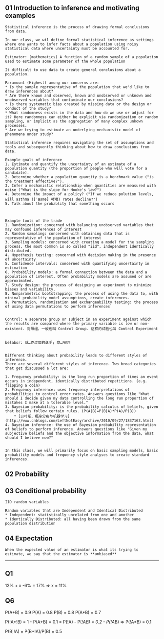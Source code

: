 ## 01 Introduction to inference and motivating examples

	Statistical inference is the process of drawing formal conclusions from data.
	
	In our class, we wil define formal statistical inference as settings where one wants to infer facts about a population using noisy statistical data where uncertainty must be accounted for.
	
	Estimator: (mathematics) A function of a random sample of a population used to estimate some parameter of the whole population
	
	It difficult to use data to create general conclusions about a population.

	Paramount (Highest) among our concerns are:
	* Is the sample representative of the population that we'd like to draw inferences about?
	* Are there known and observed, known and unobserved or unknown and unobserved variables that contaminate our conclusions?
	* Is there systematic bias created by missing data or the design or conduct of the study?
	* What randomness exists in the data and how do we use or adjust for it? Here randomness can either be explicit via randomization or random sampling, or implicit as the aggregation of many complex unkown processes.
	* Are we trying to estimate an underlying mechanistic model of phenomena under study?

	Statistical inference requires navigating the set of assumptions and tools and subsequently thinking about how to draw conclusions from data.
	
	Example goals of inference
	1. Estimate and quantify the uncertainty of an estimate of a population quantity (the proportion of people who will vote for a candidate).
	2. Determine whether a population quantity is a benchmark value ("is the treatment effective?").
	3. Infer a mechanistic relationship when quantities are measured with noise ("What is the slope for Hooke's law?")
	4. Determine the impact of a policy? ("If we reduce polution levels, will asthma ([ˈæsmə] 哮喘) rates decline?")
	5. Talk about the probablity that something occurs
	
	
	
	Example tools of the trade
	1. Randomization: concerned with balancing unobserved variables that may confound inferences of interest
	2. Random sampling: concerned with obtaining data that is representative of the population of interest
	3. Sampling models: concerned with creating a model for the sampling process, the most common is so called "iid", independent identically distributed.
	4. Hypothesis testing: concerned with decision making in the presence of uncertainty
	5. Confidence intervals: concerned with quantifying uncertainty in estimation
	6. Probability models: a formal connection between the data and a population of interest. Often probability models are assumed or are approximated.
	7. Study design: the process of designing an experiment to minimize biases and variability.
	8. Nonparametric bootstrapping: the process of using the data to, with minimal probability model assumptions, create inferences.
	9. Permutation, randomization and exchangeability testing: the process of using data permutations to perform inferences
	
	
	Control: A separate group or subject in an experiment against which the results are compared where the primary variable is low or non-existent. 对照组，一般也叫 Control Group. 这样的试验也叫 Control Experiment
	
	
	belabor: 就…作过度的说明; 向…唠叨
	
	
	Different thinking about probability leads to different styles of inference. 
	There are several different styles of inference. Two broad categories that get discussed a lot are:

	1. Frequency probability: is the long run proportion of times an event occurs in independent, identically distributed repetitions. (e.g. flipping a coin)
	2. Frequency inference: uses frequency interpretations of probabilities to control error rates. Answers questions like "What should I decide given my data controlling the long run proportion of mistakes I make at a tolerable level."
	3. Bayesian probability: is the probability calculus of beliefs, given that beliefs follow certain rules. (P(A|B)=P(B|A)*P(A)/P(B))
		* [贝叶斯、概率分布与机器学习](http://www.cnblogs.com/LeftNotEasy/archive/2010/09/27/1837163.html)
	4. Bayesian inference: the use of Bayesian probability representation of beliefs to perform inference. Answers questions like "Given my subjective beliefs and the objective information from the data, what should I believe now?"
	
	
	In this class, we will primarily focus on basic sampling models, basic probability models and frequency style analyses to create standard inferences.
	
## 02 Probability

## 03 Conditional probability

	IID random variables
	
	Random variables that are Independent and Identical Distributed
	* Independent: statistically unrelated from one and another
	* Identically Distributed: all having been drawn from the same population distribution
	
## 04 Expectation

	When the expected value of an estimator is what its trying to estimate, we say that the estimator is **unbiased**
	
-----

## Q1

12% + x -6% = 17% => x = 11%

## Q6

P(A+B) = 0.9
P(A) = 0.8
P(B) = 0.8
P(A*B) = 0.7

P(!A*!B) = 1 - P(A+B) = 0.1 = P(!A) - P(!A*B) = 0.2 - P(!A*B)
=> P(!A*B) = 0.1 

P(B|!A) = P(B*!A)/P(B) = 0.5 
	
	
	
	
	
	
	
	
